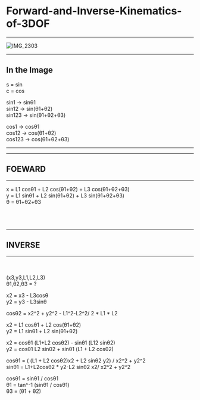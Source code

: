 # Forward-and-Inverse-Kinematics-of-3DOF
***************

![IMG_2303](https://github.com/user-attachments/assets/f8f2235b-6b63-4e27-a703-b41570247211)


*************
## In the Image <br>
s = sin <br>
c = cos<br>

sin1 -> sinθ1 <br>
sin12 -> sin(θ1+θ2) <br>
sin123 -> sin(θ1+θ2+θ3) <br>

cos1 -> cosθ1 <br>
cos12 -> cos(θ1+θ2) <br>
cos123 -> cos(θ1+θ2+θ3) <br>
*************

*************
## FOEWARD 
**************
<b1><b1>
x = L1 cosθ1 + L2 cos(θ1+θ2) + L3 cos(θ1+θ2+θ3) <br>
y = L1 sinθ1 + L2 sin(θ1+θ2) + L3 sin(θ1+θ2+θ3) <br>
θ = θ1+θ2+θ3 <br>
<br> <br> <br>
********************* 
## INVERSE 
*****************
<br><br>
(x3,y3,L1,L2,L3) <br>
θ1,θ2,θ3 = ? <br>

x2 = x3 - L3cosθ <br>
y2 = y3 - L3sinθ <br>

cosθ2 = x2^2 + y2^2 - L1^2-L2^2/ 2 * L1 * L2

x2 = L1 cosθ1 + L2 cos(θ1+θ2)<br>
y2 = L1 sinθ1 + L2 sin(θ1+θ2)<br>

x2 = cosθ1 (L1+L2 cosθ2) - sinθ1 (L12 sinθ2)<br>
y2 = cosθ1 L2 sinθ2 + sinθ1 (L1 + L2 cosθ2) <br>

cosθ1 = ( (L1 + L2 cosθ2)x2 + L2 sinθ2 y2) / x2^2 + y2^2 <br>
sinθ1 = L1+L2cosθ2 * y2-L2 sinθ2 x2/ x2^2 + y2^2 <br>

cosθ1 = sinθ1 / cosθ1 <br>
θ1 = tan^-1 (sinθ1 / cosθ1) <br>
θ3 = (θ1 + θ2) <br><br><br>


